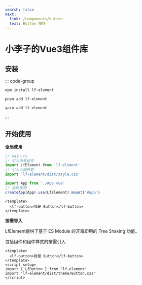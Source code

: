 ```yaml
---
search: false
next:
  link: /components/button
  text: Button 按钮
---
```


# 小李子的Vue3组件库

## 安装

::: code-group

```sh [npm]
npm install lf-element
```

```sh [pnpm]
pnpm add lf-element
```

```sh [yarn]
yarn add lf-element
```

:::

## 开始使用

**全局使用**

```ts towslash
// main.ts
// 引入所有组件
import LfElement from 'lf-element'
// 引入全部样式
import 'lf-element/dist/style.css'

import App from './App.vue'
// 全局使用
createApp(App).use(LfElement).mount('#app')
```

```vue
<template>
  <lf-button>我是 Button</lf-button>
</template>
```

**按需导入**

LfElement提供了基于 ES Module 的开箱即用的 Tree Shaking 功能。

包括组件和组件样式的按需引入

```vue towslash
<template>
  <lf-button>我是 Button</lf-button>
</template>
<script setup>
import { LfButton } from 'lf-element'
import 'lf-element/dist/theme/Button.css'
</script>
```
